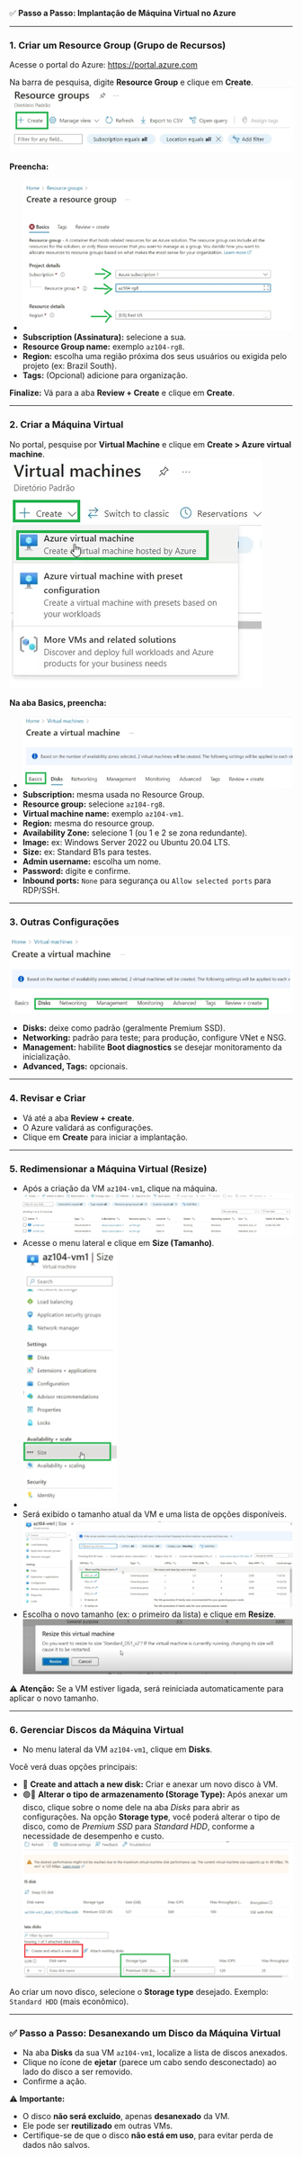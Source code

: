 ✅ **Passo a Passo: Implantação de Máquina Virtual no Azure**

---

### 1. Criar um Resource Group (Grupo de Recursos)

Acesse o portal do Azure: https://portal.azure.com

Na barra de pesquisa, digite **Resource Group** e clique em **Create**.
![VM](https://github.com/DurezahGeek/VM-AZURE/blob/main/srcAZ/1.png)


**Preencha:**
- ![VM](https://github.com/DurezahGeek/VM-AZURE/blob/main/srcAZ/2.png)
- **Subscription (Assinatura):** selecione a sua.
- **Resource Group name:** exemplo `az104-rg8`.
- **Region:** escolha uma região próxima dos seus usuários ou exigida pelo projeto (ex: Brazil South).
- **Tags:** (Opcional) adicione para organização.

**Finalize:** Vá para a aba **Review + Create** e clique em **Create**.

---

### 2. Criar a Máquina Virtual

No portal, pesquise por **Virtual Machine** e clique em **Create > Azure virtual machine**.
![VM](https://github.com/DurezahGeek/VM-AZURE/blob/main/srcAZ/3.png)


**Na aba Basics, preencha:**
- ![VM](https://github.com/DurezahGeek/VM-AZURE/blob/main/srcAZ/4.png)
- **Subscription:** mesma usada no Resource Group.
- **Resource group:** selecione `az104-rg8`.
- **Virtual machine name:** exemplo `az104-vm1`.
- **Region:** mesma do resource group.
- **Availability Zone:** selecione 1 (ou 1 e 2 se zona redundante).
- **Image:** ex: Windows Server 2022 ou Ubuntu 20.04 LTS.
- **Size:** ex: Standard B1s para testes.
- **Admin username:** escolha um nome.
- **Password:** digite e confirme.
- **Inbound ports:** `None` para segurança ou `Allow selected ports` para RDP/SSH.

---

### 3. Outras Configurações
![VM](https://github.com/DurezahGeek/VM-AZURE/blob/main/srcAZ/5.png)
- **Disks:** deixe como padrão (geralmente Premium SSD).
- **Networking:** padrão para teste; para produção, configure VNet e NSG.
- **Management:** habilite **Boot diagnostics** se desejar monitoramento da inicialização.
- **Advanced, Tags:** opcionais.

---

### 4. Revisar e Criar

- Vá até a aba **Review + create**.
- O Azure validará as configurações.
- Clique em **Create** para iniciar a implantação.

---

### 5. Redimensionar a Máquina Virtual (Resize)

- Após a criação da VM `az104-vm1`, clique na máquina.
![VM](https://github.com/DurezahGeek/VM-AZURE/blob/main/srcAZ/6.png)
- Acesse o menu lateral e clique em **Size (Tamanho)**.
- ![VM](https://github.com/DurezahGeek/VM-AZURE/blob/main/srcAZ/7.png)
- Será exibido o tamanho atual da VM e uma lista de opções disponíveis.
![VM](https://github.com/DurezahGeek/VM-AZURE/blob/main/srcAZ/8.png)
- Escolha o novo tamanho (ex: o primeiro da lista) e clique em **Resize**.
![VM](https://github.com/DurezahGeek/VM-AZURE/blob/main/srcAZ/9.png)

⚠️ **Atenção:** Se a VM estiver ligada, será reiniciada automaticamente para aplicar o novo tamanho.

---

### 6. Gerenciar Discos da Máquina Virtual

- No menu lateral da VM `az104-vm1`, clique em **Disks**.

Você verá duas opções principais:
- 🔴 **Create and attach a new disk:** Criar e anexar um novo disco à VM.
- 🟢🔧 **Alterar o tipo de armazenamento (Storage Type):** Após anexar um disco, clique sobre o nome dele na aba *Disks* para abrir as configurações. Na opção **Storage type**, você poderá alterar o tipo de disco, como de *Premium SSD* para *Standard HDD*, conforme a necessidade de desempenho e custo.
![VM](https://github.com/DurezahGeek/VM-AZURE/blob/main/srcAZ/10.png)

Ao criar um novo disco, selecione o **Storage type** desejado. Exemplo: `Standard HDD` (mais econômico).

---

### ✅ Passo a Passo: Desanexando um Disco da Máquina Virtual

- Na aba **Disks** da sua VM `az104-vm1`, localize a lista de discos anexados.
- Clique no ícone de **ejetar** (parece um cabo sendo desconectado) ao lado do disco a ser removido.
- Confirme a ação.
  

⚠️ **Importante:**
- O disco **não será excluído**, apenas **desanexado** da VM.
- Ele pode ser **reutilizado** em outras VMs.
- Certifique-se de que o disco **não está em uso**, para evitar perda de dados não salvos.

